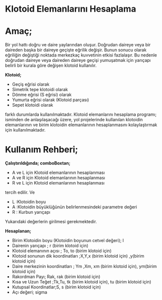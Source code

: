 # Klotoid Elemanlarını Hesaplama

**Amaç;**
=========

Bir yol hattı doğru ve daire yaylarından oluşur. Doğrudan daireye veya bir daireden başka bir daireye geçişte eğrilik değişir. Bunun sonucu olarak eğriliğin değiştiği noktada merkezkaç kuvvetinin etkisi fazlalaşır. Bu nedenle doğrudan daireye veya daireden daireye geçişi yumuşatmak için yarıçapı belirli bir kurala göre değişen klotoid kullanılır.

**Klotoid;**

+ Geçiş eğrisi olarak
+ Simetrik tepe klotoidi olarak
+ Dönme eğrisi (S eğrisi) olarak
+ Yumurta eğrisi olarak (Klotoid parçası)
+ Sepet klotoidi olarak

farklı durumlarda kullanılmaktadır. Klotoid elemanlarını hesaplama programı; isminden de anlaşılaşacağı üzere, yol projelerinde kullanılan klotoidin elemanlarının ve birim klotoidin elemanlarının hesaplanmasını kolaylaştırmak için kullanılmaktadır.

**Kullanım Rehberi;**
=====================

**Çalıştırıldığında; comboBoxtan;**

+ A ve L için Klotoid elemanlarının hesaplanması
+ A ve R için Klotoid elemanlarının hesaplanması
+ R ve L için Klotoid elemanlarının hesaplanması

tercih edilir. Ve

+ L :Klotoidin boyu
+ A :Klotoidin büyüklüğünün belirlenmesindeki parametre değeri
+ R : Kurbun yarıçapı

Yukarıdaki değerlerin girilmesi gerekmektedir.

**Hesaplanan;**

+ Birim Klotoidin boyu (Klotoidin boyunun cetvel değeri); l
+ Dairenin yarıçapı ; r (birim klotoid için)
+ Klotoid elemanının açısı ; To, to (birim klotoid için)
+ Klotoid sonunun dik koordinatları ;X,Y,x (birim klotoid için) ,y(birim klotoid için)
+ Daire merkezinin koordinatları ; Ym ,Xm, xm (birim klotoid için), ym(birim klotoid için)
+ Rakordman Payı; Rak, rak (birim klotoid için)
+ Kısa ve Uzun Teğet ;Tk,Tu, tk (birim klotoid için), tu (birim klotoid için)
+ Kutupsal Koordinatlar;S,  s (birim klotoid için)
+ Açı değeri; sigma
